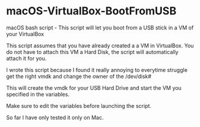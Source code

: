 # macOS-VirtualBox-BootFromUSB
macOS bash script - This script will let you boot from a USB stick in a VM of your VirtualBox

This script assumes that you have already created a a VM in VirtualBox. You do not have to attach this VM a Hard Disk, the script will automatically attach it for you.

I wrote this script because I found it really annoying to everytime struggle get the right vmdk and change the owner of the /dev/disk#

This will create the vmdk for your USB Hard Drive and start the VM you specified in the variables.

Make sure to edit the variables before launching the script.

So far I have only tested it only on Mac.
